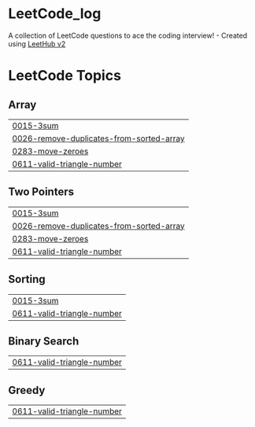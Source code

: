 # LeetCode_log
A collection of LeetCode questions to ace the coding interview! - Created using [LeetHub v2](https://github.com/arunbhardwaj/LeetHub-2.0)

<!---LeetCode Topics Start-->
# LeetCode Topics
## Array
|  |
| ------- |
| [0015-3sum](https://github.com/ZMMMao/LeetCode_log/tree/master/0015-3sum) |
| [0026-remove-duplicates-from-sorted-array](https://github.com/ZMMMao/LeetCode_log/tree/master/0026-remove-duplicates-from-sorted-array) |
| [0283-move-zeroes](https://github.com/ZMMMao/LeetCode_log/tree/master/0283-move-zeroes) |
| [0611-valid-triangle-number](https://github.com/ZMMMao/LeetCode_log/tree/master/0611-valid-triangle-number) |
## Two Pointers
|  |
| ------- |
| [0015-3sum](https://github.com/ZMMMao/LeetCode_log/tree/master/0015-3sum) |
| [0026-remove-duplicates-from-sorted-array](https://github.com/ZMMMao/LeetCode_log/tree/master/0026-remove-duplicates-from-sorted-array) |
| [0283-move-zeroes](https://github.com/ZMMMao/LeetCode_log/tree/master/0283-move-zeroes) |
| [0611-valid-triangle-number](https://github.com/ZMMMao/LeetCode_log/tree/master/0611-valid-triangle-number) |
## Sorting
|  |
| ------- |
| [0015-3sum](https://github.com/ZMMMao/LeetCode_log/tree/master/0015-3sum) |
| [0611-valid-triangle-number](https://github.com/ZMMMao/LeetCode_log/tree/master/0611-valid-triangle-number) |
## Binary Search
|  |
| ------- |
| [0611-valid-triangle-number](https://github.com/ZMMMao/LeetCode_log/tree/master/0611-valid-triangle-number) |
## Greedy
|  |
| ------- |
| [0611-valid-triangle-number](https://github.com/ZMMMao/LeetCode_log/tree/master/0611-valid-triangle-number) |
<!---LeetCode Topics End-->